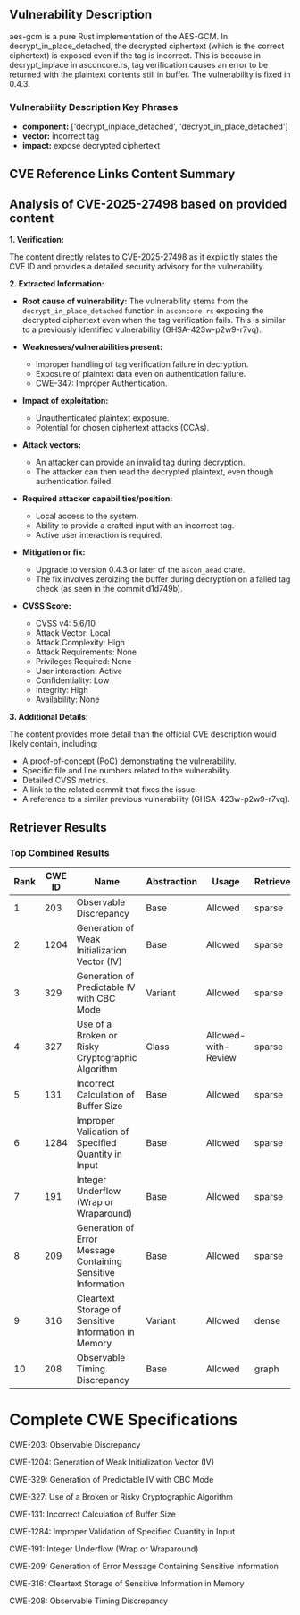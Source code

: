 ## Vulnerability Description
aes-gcm is a pure Rust implementation of the AES-GCM. In decrypt_in_place_detached, the decrypted ciphertext (which is the correct ciphertext) is exposed even if the tag is incorrect. This is because in decrypt_inplace in asconcore.rs, tag verification causes an error to be returned with the plaintext contents still in buffer. The vulnerability is fixed in 0.4.3.

### Vulnerability Description Key Phrases
- **component:** ['decrypt_inplace_detached', 'decrypt_in_place_detached']
- **vector:** incorrect tag
- **impact:** expose decrypted ciphertext

## CVE Reference Links Content Summary
## Analysis of CVE-2025-27498 based on provided content

**1. Verification:**

The content directly relates to CVE-2025-27498 as it explicitly states the CVE ID and provides a detailed security advisory for the vulnerability.

**2. Extracted Information:**

* **Root cause of vulnerability:**
  The vulnerability stems from the `decrypt_in_place_detached` function in `asconcore.rs` exposing the decrypted ciphertext even when the tag verification fails. This is similar to a previously identified vulnerability (GHSA-423w-p2w9-r7vq).

* **Weaknesses/vulnerabilities present:**
  - Improper handling of tag verification failure in decryption.
  - Exposure of plaintext data even on authentication failure.
  - CWE-347: Improper Authentication.

* **Impact of exploitation:**
  - Unauthenticated plaintext exposure.
  - Potential for chosen ciphertext attacks (CCAs).

* **Attack vectors:**
  - An attacker can provide an invalid tag during decryption.
  - The attacker can then read the decrypted plaintext, even though authentication failed.

* **Required attacker capabilities/position:**
  - Local access to the system.
  - Ability to provide a crafted input with an incorrect tag.
  - Active user interaction is required.

* **Mitigation or fix:**
  - Upgrade to version 0.4.3 or later of the `ascon_aead` crate.
  - The fix involves zeroizing the buffer during decryption on a failed tag check (as seen in the commit d1d749b).

* **CVSS Score:**
  - CVSS v4: 5.6/10
  - Attack Vector: Local
  - Attack Complexity: High
  - Attack Requirements: None
  - Privileges Required: None
  - User interaction: Active
  - Confidentiality: Low
  - Integrity: High
  - Availability: None

**3. Additional Details:**

The content provides more detail than the official CVE description would likely contain, including:

*   A proof-of-concept (PoC) demonstrating the vulnerability.
*   Specific file and line numbers related to the vulnerability.
*   Detailed CVSS metrics.
*   A link to the related commit that fixes the issue.
*   A reference to a similar previous vulnerability (GHSA-423w-p2w9-r7vq).

## Retriever Results

### Top Combined Results

| Rank | CWE ID | Name | Abstraction | Usage  | Retrievers | Individual Scores |
|------|--------|------|-------------|-------|------------|-------------------|
| 1 | 203 | Observable Discrepancy | Base | Allowed | sparse | 0.144 |
| 2 | 1204 | Generation of Weak Initialization Vector (IV) | Base | Allowed | sparse | 0.136 |
| 3 | 329 | Generation of Predictable IV with CBC Mode | Variant | Allowed | sparse | 0.135 |
| 4 | 327 | Use of a Broken or Risky Cryptographic Algorithm | Class | Allowed-with-Review | sparse | 0.125 |
| 5 | 131 | Incorrect Calculation of Buffer Size | Base | Allowed | sparse | 0.119 |
| 6 | 1284 | Improper Validation of Specified Quantity in Input | Base | Allowed | sparse | 0.116 |
| 7 | 191 | Integer Underflow (Wrap or Wraparound) | Base | Allowed | sparse | 0.116 |
| 8 | 209 | Generation of Error Message Containing Sensitive Information | Base | Allowed | sparse | 0.114 |
| 9 | 316 | Cleartext Storage of Sensitive Information in Memory | Variant | Allowed | dense | 0.402 |
| 10 | 208 | Observable Timing Discrepancy | Base | Allowed | graph | 0.003 |



# Complete CWE Specifications

CWE-203: Observable Discrepancy

CWE-1204: Generation of Weak Initialization Vector (IV)

CWE-329: Generation of Predictable IV with CBC Mode

CWE-327: Use of a Broken or Risky Cryptographic Algorithm

CWE-131: Incorrect Calculation of Buffer Size

CWE-1284: Improper Validation of Specified Quantity in Input

CWE-191: Integer Underflow (Wrap or Wraparound)

CWE-209: Generation of Error Message Containing Sensitive Information

CWE-316: Cleartext Storage of Sensitive Information in Memory

CWE-208: Observable Timing Discrepancy